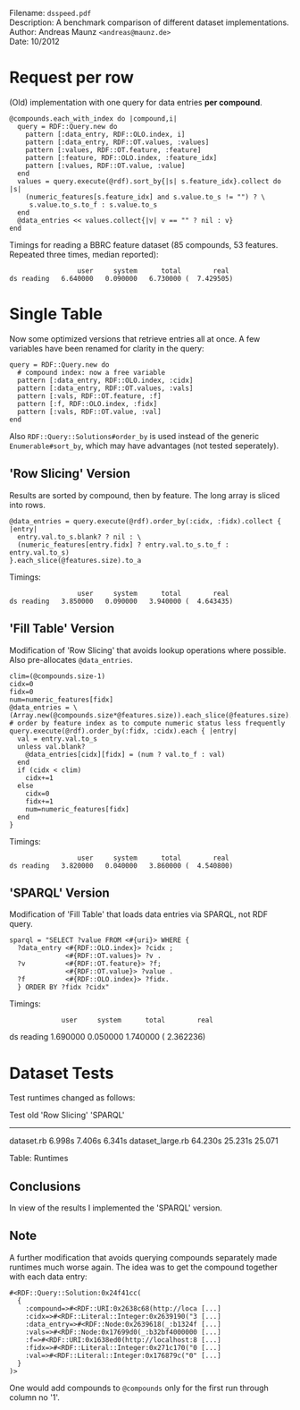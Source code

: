 Filename: `dsspeed.pdf`  
Description: A benchmark comparison of different dataset implementations.  
Author: Andreas Maunz `<andreas@maunz.de>`  
Date: 10/2012

# Request per row

(Old) implementation with one query for data entries **per compound**.

    @compounds.each_with_index do |compound,i|
      query = RDF::Query.new do
        pattern [:data_entry, RDF::OLO.index, i]
        pattern [:data_entry, RDF::OT.values, :values]
        pattern [:values, RDF::OT.feature, :feature]
        pattern [:feature, RDF::OLO.index, :feature_idx]
        pattern [:values, RDF::OT.value, :value]
      end
      values = query.execute(@rdf).sort_by{|s| s.feature_idx}.collect do |s|
        (numeric_features[s.feature_idx] and s.value.to_s != "") ? \
         s.value.to_s.to_f : s.value.to_s
      end
      @data_entries << values.collect{|v| v == "" ? nil : v}
    end

Timings for reading a BBRC feature dataset (85 compounds, 53 features. Repeated three times, median reported):

                     user     system      total        real
    ds reading   6.640000   0.090000   6.730000 (  7.429505)


# Single Table

Now some optimized versions that retrieve entries all at once. A few variables have been renamed for clarity in the query:

    query = RDF::Query.new do
      # compound index: now a free variable
      pattern [:data_entry, RDF::OLO.index, :cidx] 
      pattern [:data_entry, RDF::OT.values, :vals]
      pattern [:vals, RDF::OT.feature, :f]
      pattern [:f, RDF::OLO.index, :fidx]
      pattern [:vals, RDF::OT.value, :val]
    end

Also `RDF::Query::Solutions#order_by` is used instead of the generic `Enumerable#sort_by`, which may have advantages (not tested seperately).

## 'Row Slicing' Version

Results are sorted by compound, then by feature. The long array is sliced into rows.

    @data_entries = query.execute(@rdf).order_by(:cidx, :fidx).collect { |entry| 
      entry.val.to_s.blank? ? nil : \
      (numeric_features[entry.fidx] ? entry.val.to_s.to_f : entry.val.to_s)
    }.each_slice(@features.size).to_a

Timings:

                     user     system      total        real
    ds reading   3.850000   0.090000   3.940000 (  4.643435)

## 'Fill Table' Version

Modification of 'Row Slicing' that avoids lookup operations where possible. Also pre-allocates `@data_entries`.

    clim=(@compounds.size-1)
    cidx=0
    fidx=0
    num=numeric_features[fidx]
    @data_entries = \
    (Array.new(@compounds.size*@features.size)).each_slice(@features.size).to_a
    # order by feature index as to compute numeric status less frequently
    query.execute(@rdf).order_by(:fidx, :cidx).each { |entry| 
      val = entry.val.to_s
      unless val.blank?
        @data_entries[cidx][fidx] = (num ? val.to_f : val)
      end
      if (cidx < clim)
        cidx+=1
      else
        cidx=0
        fidx+=1
        num=numeric_features[fidx]
      end
    }

Timings:

                     user     system      total        real
    ds reading   3.820000   0.040000   3.860000 (  4.540800)

## 'SPARQL' Version

Modification of 'Fill Table' that loads data entries via SPARQL, not RDF query.

    sparql = "SELECT ?value FROM <#{uri}> WHERE {
      ?data_entry <#{RDF::OLO.index}> ?cidx ;
                  <#{RDF::OT.values}> ?v .
      ?v          <#{RDF::OT.feature}> ?f;
                  <#{RDF::OT.value}> ?value .
      ?f          <#{RDF::OLO.index}> ?fidx.
      } ORDER BY ?fidx ?cidx" 

Timings:

                 user     system      total        real
ds reading   1.690000   0.050000   1.740000 (  2.362236)


# Dataset Tests

Test runtimes changed as follows:

Test             old     'Row Slicing' 'SPARQL'
---------------- ------- ------------- -------- 
dataset.rb       6.998s  7.406s        6.341s
dataset_large.rb 64.230s 25.231s       25.071

Table: Runtimes


## Conclusions

In view of the results I implemented the 'SPARQL' version.


## Note

A further modification that avoids querying compounds separately made runtimes much worse again.
The idea was to get the compound together with each data entry:

    #<RDF::Query::Solution:0x24f41cc(
      {
        :compound=>#<RDF::URI:0x2638c68(http://loca [...]
        :cidx=>#<RDF::Literal::Integer:0x2639190("3 [...]
        :data_entry=>#<RDF::Node:0x2639618(_:b1324f [...]
        :vals=>#<RDF::Node:0x17699d0(_:b32bf4000000 [...]
        :f=>#<RDF::URI:0x1638ed0(http://localhost:8 [...]
        :fidx=>#<RDF::Literal::Integer:0x271c170("0 [...]
        :val=>#<RDF::Literal::Integer:0x176879c("0" [...]
      }
    )>

One would add compounds to `@compounds` only for the first run through column no '1'.

